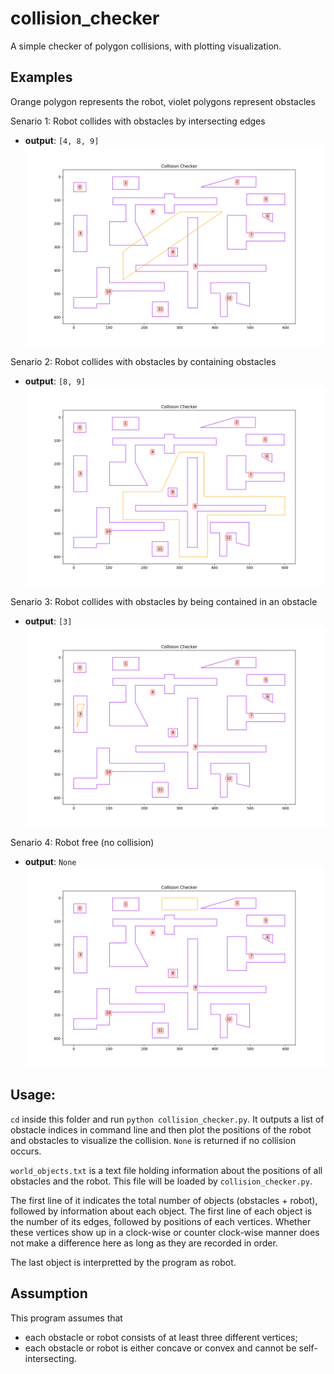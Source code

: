# collision_checker
A simple checker of polygon collisions, with plotting visualization.

## Examples
Orange polygon represents the robot, violet polygons represent obstacles

Senario 1: Robot collides with obstacles by intersecting edges
- **output**: ```[4, 8, 9]```
![](https://github.com/JingxiXu/collision_checker/blob/master/images/edges.png)

Senario 2: Robot collides with obstacles by containing obstacles
- **output**: ```[8, 9]```
![](https://github.com/JingxiXu/collision_checker/blob/master/images/outside.png)

Senario 3: Robot collides with obstacles by being contained in an obstacle
- **output**: ```[3]```
![](https://github.com/JingxiXu/collision_checker/blob/master/images/inside.png)

Senario 4: Robot free (no collision)
- **output**: ```None```
![](https://github.com/JingxiXu/collision_checker/blob/master/images/no_collision.png)

## Usage:
```cd``` inside this folder and run ```python collision_checker.py```. It outputs a list of obstacle indices in command line and then plot the positions of the robot and obstacles to visualize the collision. ```None``` is returned if no collision occurs.

```world_objects.txt``` is a text file holding information about the positions of all obstacles and the robot. This file will be loaded by ```collision_checker.py```. 

The first line of it indicates the total number of objects (obstacles + robot), followed by information about each object. The first line of each object is the number of its edges, followed by positions of each vertices. Whether these vertices show up in a clock-wise or counter clock-wise manner does not make a difference here as long as they are recorded in order. 

The last object is interpretted by the program as robot.

## Assumption
This program assumes that 
- each obstacle or robot consists of at least three different vertices;
- each obstacle or robot is either concave or convex and cannot be self-intersecting.
